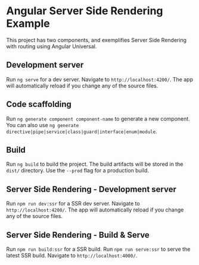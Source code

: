 # Angular Server Side Rendering Example

This project has two components, and exemplifies Server Side Rendering with routing using Angular Universal.

## Development server

Run `ng serve` for a dev server. Navigate to `http://localhost:4200/`. The app will automatically reload if you change any of the source files.

## Code scaffolding

Run `ng generate component component-name` to generate a new component. You can also use `ng generate directive|pipe|service|class|guard|interface|enum|module`.

## Build

Run `ng build` to build the project. The build artifacts will be stored in the `dist/` directory. Use the `--prod` flag for a production build.

## Server Side Rendering - Development server

Run `npm run dev:ssr` for a SSR dev server. Navigate to `http://localhost:4200/`. The app will automatically reload if you change any of the source files.

## Server Side Rendering - Build & Serve

Run `npm run build:ssr` for a SSR build.
Run `npm run serve:ssr` to serve the latest SSR build. Navigate to `http://localhost:4000/`. 
